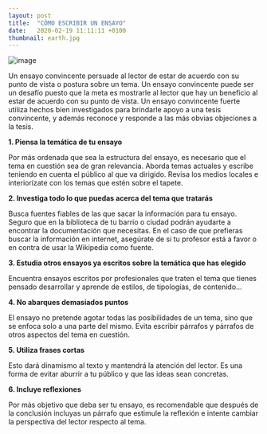 ```yaml
---
layout: post
title:  "CÓMO ESCRIBIR UN ENSAYO"
date:   2020-02-19 11:11:11 +0100
thumbnail: earth.jpg
---
```

<img src="https://imagenes.universia.net/gc/net/images/educacion/c/co/com/como_hacer_un_ensayo.jpg" alt="image">

Un ensayo convincente persuade al lector de estar de acuerdo con su punto de vista o postura sobre un tema. Un ensayo convincente puede ser un desafío puesto que la meta es mostrarle al lector que hay un beneficio al estar de acuerdo con su punto de vista. Un ensayo convincente fuerte utiliza hechos bien investigados para brindarle apoyo a una tesis convincente, y además reconoce y responde a las más obvias objeciones a la tesis.

**1. Piensa la temática de tu ensayo**

Por más ordenada que sea la estructura del ensayo, es necesario que el tema en cuestión sea de gran relevancia. Aborda temas actuales y escribe teniendo en cuenta el público al que va dirigido. Revisa los medios locales e interiorízate con los temas que estén sobre el tapete.

**2. Investiga todo lo que puedas acerca del tema que tratarás**

Busca fuentes fiables de las que sacar la información para tu ensayo. Seguro que en la biblioteca de tu barrio o ciudad podrán ayudarte a encontrar la documentación que necesitas. En el caso de que prefieras buscar la información en internet, asegúrate de si tu profesor está a favor o en contra de usar la Wikipedia como fuente.

**3. Estudia otros ensayos ya escritos sobre la temática que has elegido**

Encuentra ensayos escritos por profesionales que traten el tema que tienes pensado desarrollar y aprende de estilos, de tipologías, de contenido…

**4. No abarques demasiados puntos**

El ensayo no pretende agotar todas las posibilidades de un tema, sino que se enfoca solo a una parte del mismo. Evita escribir párrafos y párrafos de otros aspectos del tema en cuestión.

**5. Utiliza frases cortas**

Esto dará dinamismo al texto y mantendrá la atención del lector. Es una forma de evitar aburrir a tu público y que las ideas sean concretas.

**6. Incluye reflexiones**

Por más objetivo que deba ser tu ensayo, es recomendable que después de la conclusión incluyas un párrafo que estimule la reflexión e intente cambiar la perspectiva del lector respecto al tema.